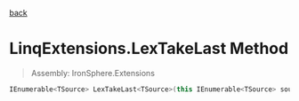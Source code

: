 ﻿

[back](/IronSphere.Extensions/types/LinqExtensions)

# LinqExtensions.LexTakeLast Method

> Assembly: IronSphere.Extensions

```csharp
IEnumerable<TSource> LexTakeLast<TSource>(this IEnumerable<TSource> source, int count);
```



 